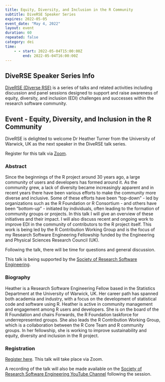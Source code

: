 ```yaml
---
title: Equity, Diversity, and Inclusion in the R Community
subtitle: DiveRSE Speaker Series
expires: 2022-05-05
event_date: "May 4, 2022"
layout: event
duration: 60
repeated: false
category: dei 
time:
    - - start: 2022-05-04T15:00:00Z
        end: 2022-05-04T16:00:00Z
---
```


## DiveRSE Speaker Series Info

[DiveRSE (Diverse RSE)](https://diverse-rse.github.io/) is a series of talks
and related activities including discussion and panel sessions designed to
support and raise awareness of equity, diversity, and inclusion (EDI)
challenges and successes within the research software community.

## Event - Equity, Diversity, and Inclusion in the R Community

DiveRSE is delighted to welcome Dr Heather Turner from the University of Warwick,
UK as the next speaker in the DiveRSE talk series.

Register for this talk via [Zoom](https://us06web.zoom.us/meeting/register/tZUsduuorjItHtRqDKkgy-wqQv1hgnI2NbUZ).

### Abstract

Since the beginnings of the R project around 30 years ago, a large community of
users and developers has formed around it. As the community grew, a lack of
diversity became increasingly apparent and in recent years there have been
various efforts to make the community more diverse and inclusive. Some of
these efforts have been “top-down” - led by organizations such as the R
Foundation or R Consortium - and others have been “bottom-up” - initiated by
individuals, often leading to the formation of community groups or projects.
In this talk I will give an overview of these initiatives and their impact.
I will also discuss recent and ongoing work to improve EDI in the community of
contributors to the R project itself. This work is being led by the R
Contribution Working Group and is the focus of my Research Software Engineering
Fellowship funded by the Engineering and Physical Sciences Research Council (UK).

Following the talk, there will be time for questions and general discussion.

This talk is being supported by the [Society of Research Software Engineering](https://society-rse.org/).

### Biography

Heather is a Research Software Engineering Fellow based in the Statistics
Department at the University of Warwick, UK. Her career path has spanned both
academia and industry, with a focus on the development of statistical code and
software using R. Heather is active in community management and engagement
among R users and developers. She is on the board of the R Foundation and
chairs Forwards, the R Foundation taskforce for underrepresented groups.
She also leads the R Contribution Working Group, which is a collaboration
between the R Core Team and R community groups. In her fellowship, she is
working to improve sustainability and equity, diversity and inclusion in
the R project.

### Registration

[Register here](https://us06web.zoom.us/meeting/register/tZUsduuorjItHtRqDKkgy-wqQv1hgnI2NbUZ).
This talk will take place via Zoom.

A recording of the talk will also be made available on the
[Society of Research Software Engineering YouTube Channel](https://www.youtube.com/channel/UCL7rYOIAP1Rx_VajLPDF-hA)
following the session.
